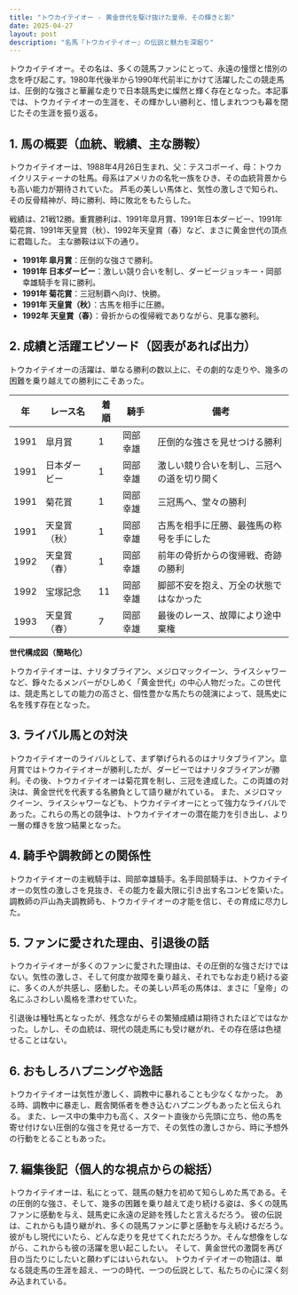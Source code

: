 ```yaml
---
title: "トウカイテイオー - 黄金世代を駆け抜けた皇帝、その輝きと影"
date: 2025-04-27
layout: post
description: "名馬『トウカイテイオー』の伝説と魅力を深堀り"
---
```


トウカイテイオー。その名は、多くの競馬ファンにとって、永遠の憧憬と惜別の念を呼び起こす。1980年代後半から1990年代前半にかけて活躍したこの競走馬は、圧倒的な強さと華麗な走りで日本競馬史に燦然と輝く存在となった。本記事では、トウカイテイオーの生涯を、その輝かしい勝利と、惜しまれつつも幕を閉じたその生涯を振り返る。


## 1. 馬の概要（血統、戦績、主な勝鞍）

トウカイテイオーは、1988年4月26日生まれ、父：テスコボーイ、母：トウカイクリスティーナの牡馬。母系はアメリカの名牝一族をひき、その血統背景からも高い能力が期待されていた。  芦毛の美しい馬体と、気性の激しさで知られ、その反骨精神が、時に勝利、時に敗北をもたらした。

戦績は、21戦12勝。重賞勝利は、1991年皐月賞、1991年日本ダービー、1991年菊花賞、1991年天皇賞（秋）、1992年天皇賞（春）など、まさに黄金世代の頂点に君臨した。  主な勝鞍は以下の通り。

* **1991年 皐月賞**：圧倒的な強さで勝利。
* **1991年 日本ダービー**：激しい競り合いを制し、ダービージョッキー・岡部幸雄騎手を背に勝利。
* **1991年 菊花賞**：三冠制覇へ向け、快勝。
* **1991年 天皇賞（秋）**：古馬を相手に圧勝。
* **1992年 天皇賞（春）**：骨折からの復帰戦でありながら、見事な勝利。


## 2. 成績と活躍エピソード（図表があれば出力）

トウカイテイオーの活躍は、単なる勝利の数以上に、その劇的な走りや、幾多の困難を乗り越えての勝利にこそあった。

| 年 | レース名         | 着順 | 騎手       | 備考                                      |
|---|-----------------|-----|-------------|-------------------------------------------|
| 1991 | 皐月賞           | 1   | 岡部幸雄     | 圧倒的な強さを見せつける勝利                   |
| 1991 | 日本ダービー       | 1   | 岡部幸雄     | 激しい競り合いを制し、三冠への道を切り開く       |
| 1991 | 菊花賞           | 1   | 岡部幸雄     | 三冠馬へ、堂々の勝利                       |
| 1991 | 天皇賞（秋）     | 1   | 岡部幸雄     | 古馬を相手に圧勝、最強馬の称号を手にした           |
| 1992 | 天皇賞（春）     | 1   | 岡部幸雄     | 前年の骨折からの復帰戦、奇跡の勝利             |
| 1992 | 宝塚記念         | 11  | 岡部幸雄     | 脚部不安を抱え、万全の状態ではなかった             |
| 1993 | 天皇賞（春）     | 7   | 岡部幸雄     | 最後のレース、故障により途中棄権                 |


**世代構成図（簡略化）**

トウカイテイオーは、ナリタブライアン、メジロマックイーン、ライスシャワーなど、錚々たるメンバーがひしめく「黄金世代」の中心人物だった。この世代は、競走馬としての能力の高さと、個性豊かな馬たちの競演によって、競馬史に名を残す存在となった。


## 3. ライバル馬との対決

トウカイテイオーのライバルとして、まず挙げられるのはナリタブライアン。皐月賞ではトウカイテイオーが勝利したが、ダービーではナリタブライアンが勝利。その後、トウカイテイオーは菊花賞を制し、三冠を達成した。この両雄の対決は、黄金世代を代表する名勝負として語り継がれている。  また、メジロマックイーン、ライスシャワーなども、トウカイテイオーにとって強力なライバルであった。これらの馬との競争は、トウカイテイオーの潜在能力を引き出し、より一層の輝きを放つ結果となった。


## 4. 騎手や調教師との関係性

トウカイテイオーの主戦騎手は、岡部幸雄騎手。名手岡部騎手は、トウカイテイオーの気性の激しさを見抜き、その能力を最大限に引き出す名コンビを築いた。  調教師の戸山為夫調教師も、トウカイテイオーの才能を信じ、その育成に尽力した。


## 5. ファンに愛された理由、引退後の話

トウカイテイオーが多くのファンに愛された理由は、その圧倒的な強さだけではない。気性の激しさ、そして何度か故障を乗り越え、それでもなお走り続ける姿に、多くの人が共感し、感動した。その美しい芦毛の馬体は、まさに「皇帝」の名にふさわしい風格を漂わせていた。

引退後は種牡馬となったが、残念ながらその繁殖成績は期待されたほどではなかった。しかし、その血統は、現代の競走馬にも受け継がれ、その存在感は色褪せることはない。


## 6. おもしろハプニングや逸話

トウカイテイオーは気性が激しく、調教中に暴れることも少なくなかった。  ある時、調教中に暴走し、厩舎関係者を巻き込むハプニングもあったと伝えられる。  また、レース中の集中力も高く、スタート直後から先頭に立ち、他の馬を寄せ付けない圧倒的な強さを見せる一方で、その気性の激しさから、時に予想外の行動をとることもあった。


## 7. 編集後記（個人的な視点からの総括）

トウカイテイオーは、私にとって、競馬の魅力を初めて知らしめた馬である。その圧倒的な強さ、そして、幾多の困難を乗り越えて走り続ける姿は、多くの競馬ファンに感動を与え、競馬史に永遠の足跡を残したと言えるだろう。  彼の伝説は、これからも語り継がれ、多くの競馬ファンに夢と感動を与え続けるだろう。  彼がもし現代にいたら、どんな走りを見せてくれただろうか。そんな想像をしながら、これからも彼の活躍を思い起こしたい。  そして、黄金世代の激闘を再び目の当たりにしたいと願わずにはいられない。  トウカイテイオーの物語は、単なる競走馬の生涯を超え、一つの時代、一つの伝説として、私たちの心に深く刻み込まれている。
